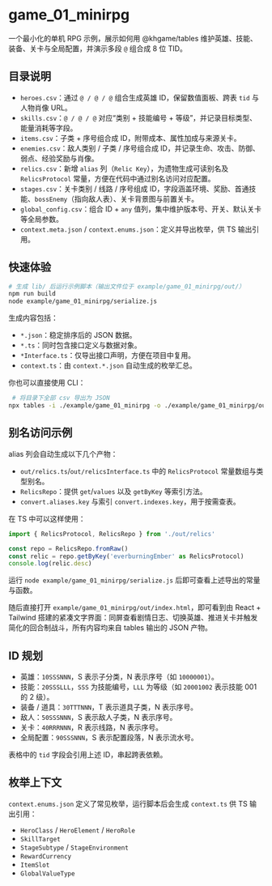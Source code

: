 # game_01_minirpg

一个最小化的单机 RPG 示例，展示如何用 @khgame/tables 维护英雄、技能、装备、关卡与全局配置，并演示多段 `@` 组合成 8 位 TID。

## 目录说明

- `heroes.csv`：通过 `@ / @ / @` 组合生成英雄 ID，保留数值面板、跨表 `tid` 与人物肖像 URL。
- `skills.csv`：`@ / @ / @` 对应“类别 + 技能编号 + 等级”，并记录目标类型、能量消耗等字段。
- `items.csv`：子类 + 序号组合成 ID，附带成本、属性加成与来源关卡。
- `enemies.csv`：敌人类别 / 子类 / 序号组合成 ID，并记录生命、攻击、防御、弱点、经验奖励与肖像。
- `relics.csv`：新增 `alias` 列（`Relic Key`），为遗物生成可读别名及 `RelicsProtocol` 常量，方便在代码中通过别名访问对应配置。
- `stages.csv`：关卡类别 / 线路 / 序号组成 ID，字段涵盖环境、奖励、首通技能、`bossEnemy`（指向敌人表）、关卡背景图与前置关卡。
- `global_config.csv`：组合 ID + `any` 值列，集中维护版本号、开关、默认关卡等全局参数。
- `context.meta.json` / `context.enums.json`：定义并导出枚举，供 TS 输出引用。

## 快速体验

```bash
# 生成 lib/ 后运行示例脚本（输出文件位于 example/game_01_minirpg/out/）
npm run build
node example/game_01_minirpg/serialize.js
```

生成内容包括：

- `*.json`：稳定排序后的 JSON 数据。
- `*.ts`：同时包含接口定义与数据对象。
- `*Interface.ts`：仅导出接口声明，方便在项目中复用。
- `context.ts`：由 `context.*.json` 自动生成的枚举汇总。

你也可以直接使用 CLI：

```bash
 # 将目录下全部 csv 导出为 JSON
npx tables -i ./example/game_01_minirpg -o ./example/game_01_minirpg/out -f json
```

## 别名访问示例

alias 列会自动生成以下几个产物：

- `out/relics.ts`/`out/relicsInterface.ts` 中的 `RelicsProtocol` 常量数组与类型别名。
- `RelicsRepo`：提供 `get`/`values` 以及 `getByKey` 等索引方法。
- `convert.aliases.key` 与索引 `convert.indexes.key`，用于按需查表。

在 TS 中可以这样使用：

```ts
import { RelicsProtocol, RelicsRepo } from './out/relics'

const repo = RelicsRepo.fromRaw()
const relic = repo.getByKey('everburningEmber' as RelicsProtocol)
console.log(relic.desc)
```

运行 `node example/game_01_minirpg/serialize.js` 后即可查看上述导出的常量与函数。

随后直接打开 `example/game_01_minirpg/out/index.html`，即可看到由 React + Tailwind 搭建的紧凑文字界面：同屏查看剧情日志、切换英雄、推进关卡并触发简化的回合制战斗，所有内容均来自 tables 输出的 JSON 产物。

## ID 规划

- 英雄：`10SSSNNN`，S 表示子分类，N 表示序号（如 `10000001`）。
- 技能：`20SSSLLL`，`SSS` 为技能编号，`LLL` 为等级（如 `20001002` 表示技能 001 的 2 级）。
- 装备 / 道具：`30TTTNNN`，T 表示道具子类，N 表示序号。
- 敌人：`50SSSNNN`，S 表示敌人子类，N 表示序号。
- 关卡：`40RRRNNN`，R 表示线路，N 表示序号。
- 全局配置：`90SSSNNN`，S 表示配置段落，N 表示流水号。

表格中的 `tid` 字段会引用上述 ID，串起跨表依赖。

## 枚举上下文

`context.enums.json` 定义了常见枚举，运行脚本后会生成 `context.ts` 供 TS 输出引用：

- `HeroClass` / `HeroElement` / `HeroRole`
- `SkillTarget`
- `StageSubtype` / `StageEnvironment`
- `RewardCurrency`
- `ItemSlot`
- `GlobalValueType`
